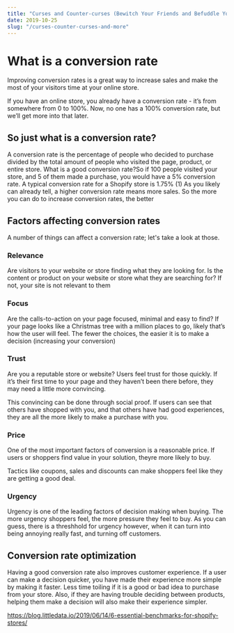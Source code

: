 ```yaml
---
title: "Curses and Counter-curses (Bewitch Your Friends and Befuddle Your Enemies with the Latest Revenges: Hair Loss, Jelly-Legs, Tongue-Tying, and Much, Much More)"
date: 2019-10-25
slug: "/curses-counter-curses-and-more"
---
```


# What is a conversion rate

Improving conversion rates is a great way to increase sales and make the most of your visitors time at your online store. 

If you have an online store, you already have a conversion rate - it’s from somewhere from 0 to 100%. Now, no one has a 100% conversion rate, but we’ll get more into that later.

## So just what is a conversion rate? 

A conversion rate is the percentage of people who decided to purchase divided by the total amount of people who visited the page, product, or entire store.
What is a good conversion rate?So if 100 people visited your store, and 5 of them made a purchase, you would have a 5% conversion rate. A typical conversion rate for a Shopify store is 1.75% (1)
As you likely can already tell, a higher conversion rate means more sales. So the more you can do to increase conversion rates, the better

## Factors affecting conversion rates

A number of things can affect a conversion rate; let's take a look at those.

### Relevance 

Are visitors to your website or store finding what they are looking for. Is the content or product on your website or store what they are searching for? If not, your site is not relevant to them 

### Focus 

Are the calls-to-action on your page focused, minimal and easy to find? If your page looks like a Christmas tree with a million places to go, likely that’s how the user will feel. The fewer the choices, the easier it is to make a decision (increasing your conversion)

### Trust 

Are you a reputable store or website? Users feel trust for those quickly. If it’s their first time to your page and they haven’t been there before, they may need a little more convincing.

This convincing can be done through social proof. If users can see that others have shopped with you, and that others have had good experiences, they are all the more likely to make a purchase with you. 

### Price

One of the most important factors of conversion is a reasonable price. If users or shoppers find value in your solution, theyre more likely to buy.

Tactics like coupons, sales and discounts can make shoppers feel like they are getting a good deal.

### Urgency

Urgency is one of the leading factors of decision making when buying. The more urgency shoppers feel, the more pressure they feel to buy. As you can guess, there is a threshhold for urgency however, when it can turn into being annoying really fast, and turning off customers.

## Conversion rate optimization

Having a good conversion rate also improves customer experience. If a user can make a decision quicker, you have made their experience more simple by making it faster. Less time toiling if it is a good or bad idea to purchase from your store. Also, if they are having trouble deciding between products, helping them make a decision will also make their experience simpler.

https://blog.littledata.io/2019/06/14/6-essential-benchmarks-for-shopify-stores/
